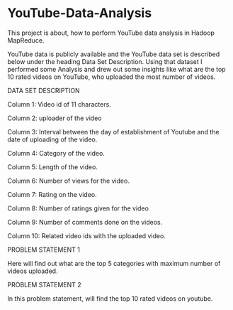 # YouTube-Data-Analysis
This project is about, how to perform YouTube data analysis in Hadoop MapReduce.

YouTube data is publicly available and the YouTube data set is described below under the heading Data Set Description.
Using that dataset I performed some Analysis and  drew out some insights like what are the top 10 rated videos on YouTube, who uploaded the most number of videos.


DATA SET DESCRIPTION

Column 1: Video id of 11 characters.

Column 2: uploader of the video

Column 3: Interval between the day of establishment of Youtube and the date of uploading of the video.

Column 4: Category of the video.

Column 5: Length of the video.

Column 6: Number of views for the video.

Column 7: Rating on the video.

Column 8: Number of ratings given for the video

Column 9: Number of comments done on the videos.

Column 10: Related video ids with the uploaded video.

PROBLEM STATEMENT 1

Here  will find out what are the top 5 categories with maximum number of videos uploaded.

PROBLEM STATEMENT 2

In this problem statement, will find the top 10 rated videos on youtube.
